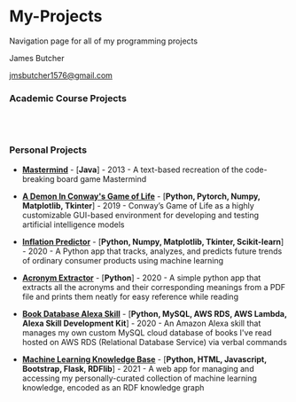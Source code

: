 # My-Projects
Navigation page for all of my programming projects

James Butcher

jmsbutcher1576@gmail.com

### Academic Course Projects 





<br>
<br>

### Personal Projects

- <a href="https://github.com/jmsbutcher/mastermind">**Mastermind**</a> - [**Java**] - 2013 - A text-based recreation of the code-breaking board game Mastermind

- <a href="https://github.com/jmsbutcher/A-demon-in-conways-game-of-life">**A Demon In Conway's Game of Life**</a> - [**Python, Pytorch, Numpy, Matplotlib, Tkinter**] - 2019 - Conway’s Game of Life as a highly customizable GUI-based environment for developing and testing artificial intelligence models

- <a href="https://github.com/jmsbutcher/inflation_predictor">**Inflation Predictor**</a> - [**Python, Numpy, Matplotlib, Tkinter, Scikit-learn**] - 2020 - A Python app that tracks, analyzes, and predicts future trends of ordinary consumer products using machine learning

- <a href="https://github.com/jmsbutcher/acronym-extractor">**Acronym Extractor**</a> - [**Python**] - 2020 - A simple python app that extracts all the acronyms and their corresponding meanings from a PDF file and prints them neatly for easy reference while reading

- <a href="https://github.com/jmsbutcher/book-database-alexa-skill">**Book Database Alexa Skill**</a> - [**Python, MySQL, AWS RDS, AWS Lambda, Alexa Skill Development Kit**] - 2020 - An Amazon Alexa skill that manages my own custom MySQL cloud database of books I've read hosted on AWS RDS (Relational Database Service) via verbal commands

- <a href="https://github.com/jmsbutcher/machine-learning-knowledge-base">**Machine Learning Knowledge Base**</a> - [**Python, HTML, Javascript, Bootstrap, Flask, RDFlib**] - 2021 - A web app for managing and accessing my personally-curated collection of machine learning knowledge, encoded as an RDF knowledge graph



